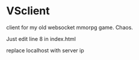 # VSclient

client for my old websocket mmorpg game. Chaos.

Just edit line 8 in index.html
<script src="http://localhost:9000/socket.io/socket.io.js"></script>
replace localhost with server ip
